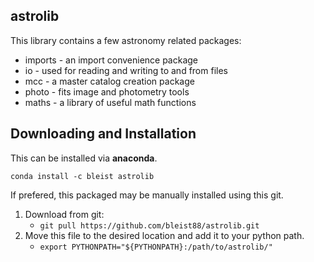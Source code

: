 ##  astrolib

This library contains a few astronomy related packages:
*   imports - an import convenience package
*   io      - used for reading and writing to and from files
*   mcc     - a master catalog creation package
*   photo   - fits image and photometry tools
*   maths   - a library of useful math functions

##  Downloading and Installation

This can be installed via **anaconda**.

`conda install -c bleist astrolib`

If prefered, this packaged may be manually installed using this git.
1.  Download from git:
    *   `git pull https://github.com/bleist88/astrolib.git`
2.  Move this file to the desired location and add it to your python path.
    *   `export PYTHONPATH="${PYTHONPATH}:/path/to/astrolib/"`

